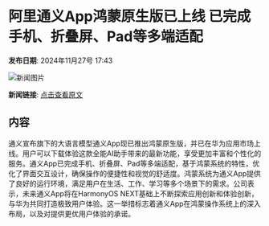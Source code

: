 # 阿里通义App鸿蒙原生版已上线 已完成手机、折叠屏、Pad等多端适配

**发布日期**: 2024年11月27号 17:43

![新闻图片](https://pic.chinaz.com/picmap/thumb/202310311416147098_0.jpg)

**新闻链接**: [点击查看原文](https://www.aibase.com/zh/news/13533)

## 内容

通义宣布旗下的大语言模型通义App现已推出鸿蒙原生版，并已在华为应用市场上线。用户可以下载体验这款全能AI助手带来的最新功能，享受更加丰富和个性化的服务。通义App已完成手机、折叠屏、Pad等多端适配，基于鸿蒙系统的特性，优化了界面交互设计，确保操作的便捷性和视觉的舒适度。鸿蒙系统为通义App提供了良好的运行环境，满足用户在生活、工作、学习等多个场景下的需求。公司表示，未来通义App将在HarmonyOS NEXT基础上不断探索应用创新和体验创新，与华为共同打造极致用户体验。这一举措标志着通义App在鸿蒙操作系统上的深入布局，以及对提供更优用户体验的承诺。
